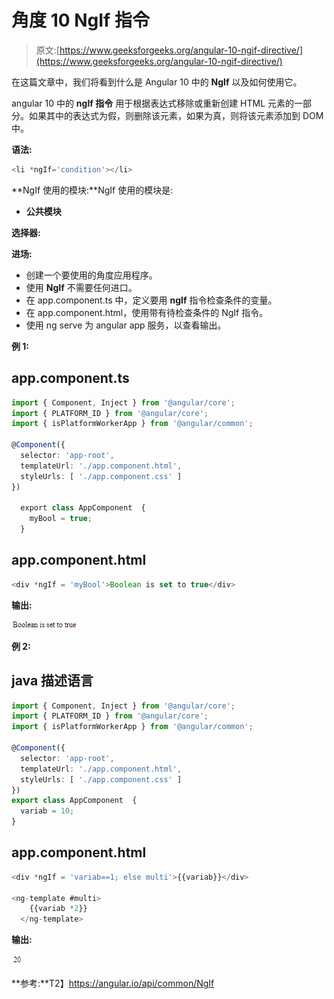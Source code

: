 # 角度 10 NgIf 指令

> 原文:[https://www.geeksforgeeks.org/angular-10-ngif-directive/](https://www.geeksforgeeks.org/angular-10-ngif-directive/)

在这篇文章中，我们将看到什么是 Angular 10 中的 **NgIf** 以及如何使用它。

angular 10 中的 **ngIf 指令** 用于根据表达式移除或重新创建 HTML 元素的一部分。如果其中的表达式为假，则删除该元素，如果为真，则将该元素添加到 DOM 中。

**语法:**

```ts
<li *ngIf='condition'></li>
```

**NgIf 使用的模块:**NgIf 使用的模块是:

*   **公共模块**

**选择器:**

**进场:**

*   创建一个要使用的角度应用程序。
*   使用 **NgIf** 不需要任何进口。
*   在 app.component.ts 中，定义要用 **ngIf** 指令检查条件的变量。
*   在 app.component.html，使用带有待检查条件的 NgIf 指令。
*   使用 ng serve 为 angular app 服务，以查看输出。

**例 1:**

## app.component.ts

```ts
import { Component, Inject } from '@angular/core';
import { PLATFORM_ID } from '@angular/core';
import { isPlatformWorkerApp } from '@angular/common';

@Component({
  selector: 'app-root',
  templateUrl: './app.component.html',
  styleUrls: [ './app.component.css' ]
})

  export class AppComponent  {
    myBool = true;
  }
```

## app.component.html

```ts
<div *ngIf = 'myBool'>Boolean is set to true</div>
```

**输出:**

![](img/c28f974b698b2b0c489b9aea93e45b9c.png)

**例 2:**

## java 描述语言

```ts
import { Component, Inject } from '@angular/core';
import { PLATFORM_ID } from '@angular/core';
import { isPlatformWorkerApp } from '@angular/common';

@Component({
  selector: 'app-root',
  templateUrl: './app.component.html',
  styleUrls: [ './app.component.css' ]
})
export class AppComponent  {
  variab = 10;
}
```

## app.component.html

```ts
<div *ngIf = 'variab==1; else multi'>{{variab}}</div>

<ng-template #multi>
    {{variab *2}}
  </ng-template>
```

**输出:**

![](img/0dcbf57d2ed5b00ae7fd18fdb0408424.png)

**参考:**T2】https://angular.io/api/common/NgIf